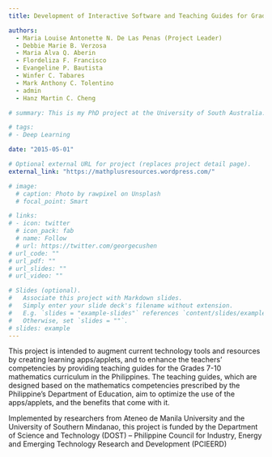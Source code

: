 ```yaml
---
title: Development of Interactive Software and Teaching Guides for Grade 7 to 10 Mathematics

authors:
  - Maria Louise Antonette N. De Las Penas (Project Leader)
  - Debbie Marie B. Verzosa
  - Maria Alva Q. Aberin
  - Flordeliza F. Francisco
  - Evangeline P. Bautista
  - Winfer C. Tabares
  - Mark Anthony C. Tolentino
  - admin
  - Hanz Martin C. Cheng

# summary: This is my PhD project at the University of South Australia. In this project, I derive analytical representations of European and American exchange options when the underlying asset price processes are modelled as stochastic volatility and jump-diffusion dynamics. I also propose several numerical methods to compute exchange option prices under these dynamics, as a closed-form expression for option prices is not available.

# tags:
# - Deep Learning

date: "2015-05-01"

# Optional external URL for project (replaces project detail page).
external_link: "https://mathplusresources.wordpress.com/"

# image:
  # caption: Photo by rawpixel on Unsplash
  # focal_point: Smart

# links:
# - icon: twitter
  # icon_pack: fab
  # name: Follow
  # url: https://twitter.com/georgecushen
# url_code: ""
# url_pdf: ""
# url_slides: ""
# url_video: ""

# Slides (optional).
#   Associate this project with Markdown slides.
#   Simply enter your slide deck's filename without extension.
#   E.g. `slides = "example-slides"` references `content/slides/example-slides.md`.
#   Otherwise, set `slides = ""`.
# slides: example
---
```


This project is intended to augment current technology tools and resources by creating learning apps/applets, and to enhance the teachers’ competencies by providing teaching guides for the Grades 7-10 mathematics curriculum in the Philippines. The teaching guides, which are designed based on the mathematics competencies prescribed by the Philippine’s Department of Education, aim to optimize the use of the apps/applets, and the benefits that come with it.

Implemented by researchers from Ateneo de Manila University and the University of Southern Mindanao, this project is funded by the Department of Science and Technology (DOST) – Philippine Council for Industry, Energy and Emerging Technology Research and Development (PCIEERD) 

